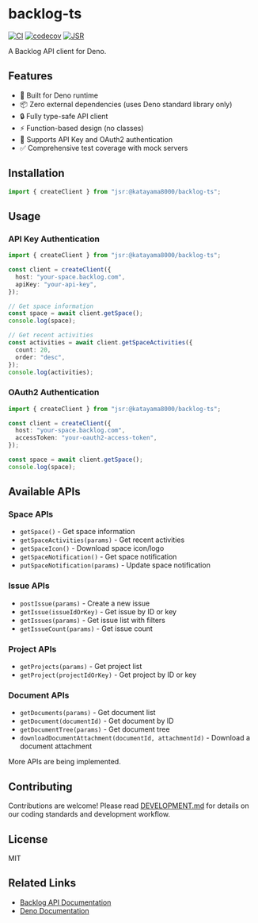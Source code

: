 # backlog-ts

[![CI](https://github.com/katayama8000/backlog-ts/workflows/CI/badge.svg)](https://github.com/katayama8000/backlog-ts/actions)
[![codecov](https://codecov.io/gh/katayama8000/backlog-ts/branch/main/graph/badge.svg)](https://codecov.io/gh/katayama8000/backlog-ts)
[![JSR](https://jsr.io/badges/@katayama8000/backlog-ts)](https://jsr.io/@katayama8000/backlog-ts)

A Backlog API client for Deno.

## Features

- 🦕 Built for Deno runtime
- 📦 Zero external dependencies (uses Deno standard library only)
- 🔒 Fully type-safe API client
- ⚡ Function-based design (no classes)
- 🔑 Supports API Key and OAuth2 authentication
- ✅ Comprehensive test coverage with mock servers

## Installation

```typescript
import { createClient } from "jsr:@katayama8000/backlog-ts";
```

## Usage

### API Key Authentication

```typescript
import { createClient } from "jsr:@katayama8000/backlog-ts";

const client = createClient({
  host: "your-space.backlog.com",
  apiKey: "your-api-key",
});

// Get space information
const space = await client.getSpace();
console.log(space);

// Get recent activities
const activities = await client.getSpaceActivities({
  count: 20,
  order: "desc",
});
console.log(activities);
```

### OAuth2 Authentication

```typescript
import { createClient } from "jsr:@katayama8000/backlog-ts";

const client = createClient({
  host: "your-space.backlog.com",
  accessToken: "your-oauth2-access-token",
});

const space = await client.getSpace();
console.log(space);
```

## Available APIs

### Space APIs

- `getSpace()` - Get space information
- `getSpaceActivities(params)` - Get recent activities
- `getSpaceIcon()` - Download space icon/logo
- `getSpaceNotification()` - Get space notification
- `putSpaceNotification(params)` - Update space notification

### Issue APIs

- `postIssue(params)` - Create a new issue
- `getIssue(issueIdOrKey)` - Get issue by ID or key
- `getIssues(params)` - Get issue list with filters
- `getIssueCount(params)` - Get issue count

### Project APIs

- `getProjects(params)` - Get project list
- `getProject(projectIdOrKey)` - Get project by ID or key

### Document APIs

- `getDocuments(params)` - Get document list
- `getDocument(documentId)` - Get document by ID
- `getDocumentTree(params)` - Get document tree
- `downloadDocumentAttachment(documentId, attachmentId)` - Download a document attachment

More APIs are being implemented.

## Contributing

Contributions are welcome! Please read [DEVELOPMENT.md](./DEVELOPMENT.md) for details on our coding standards and development workflow.

## License

MIT

## Related Links

- [Backlog API Documentation](https://developer.nulab.com/docs/backlog/)
- [Deno Documentation](https://deno.land/)
